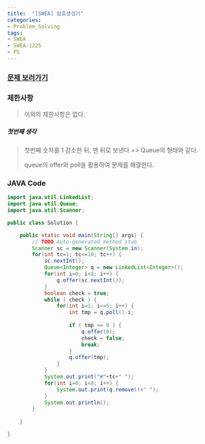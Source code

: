 ```yaml
---
title:  "[SWEA] 암호생성기"
categories:
- Problem_Solving
tags:
- SWEA
- SWEA-1225
- PS
---
```


### [문제 보러가기]( https://swexpertacademy.com/main/code/problem/problemDetail.do?contestProbId=AV14uWl6AF0CFAYD&categoryId=AV14uWl6AF0CFAYD&categoryType=CODE )



### 제한사항

> 이외의 제한사항은 없다.

##### 첫번째 생각

> 첫번째 숫자를 1 감소한 뒤, 맨 뒤로 보낸다 => Queue의 형태와 같다.
>
> queue의 offer와 poll을 활용하여 문제를 해결한다.



### JAVA Code

```java
import java.util.LinkedList;
import java.util.Queue;
import java.util.Scanner;

public class Solution {

	public static void main(String[] args) {
		// TODO Auto-generated method stub
		Scanner sc = new Scanner(System.in);
		for(int tc=1; tc<=10; tc++) {
			sc.nextInt();
			Queue<Integer> q = new LinkedList<Integer>();
			for(int i=0; i<8; i++) {
				q.offer(sc.nextInt());
			}
			boolean check = true;
			while ( check ) {
				for(int i=1; i<=5; i++) {
					int tmp = q.poll()-i;
					
					if ( tmp <= 0 ) {
						q.offer(0);
						check = false;
						break;
					}
					q.offer(tmp);
				}
			}
			System.out.print("#"+tc+" ");
			for(int i=0; i<8; i++) {
				System.out.print(q.remove()+" ");
			}
			System.out.println();
		}
		
	}

}


```
